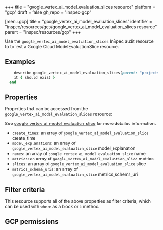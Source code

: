 +++
title = "google_vertex_ai_model_evaluation_slices resource"
platform = "gcp"
draft = false
gh_repo = "inspec-gcp"

[menu.gcp]
title = "google_vertex_ai_model_evaluation_slices"
identifier = "inspec/resources/gcp/google_vertex_ai_model_evaluation_slices resource"
parent = "inspec/resources/gcp"
+++

Use the `google_vertex_ai_model_evaluation_slices` InSpec audit resource to to test a Google Cloud ModelEvaluationSlice resource.

## Examples

```ruby
    describe google_vertex_ai_model_evaluation_slices(parent: "projects/#{gcp_project_id}/locations/#{models_evaluations_slice['region']}/models/#{models_evaluations_slice['model']}/evaluations/#{models_evaluations_slice['evaluation']}", region: ' value_region') do
    it { should exist }
  end
```

## Properties

Properties that can be accessed from the `google_vertex_ai_model_evaluation_slices` resource:

See [google_vertex_ai_model_evaluation_slice](google_vertex_ai_model_evaluation_slice) for more detailed information.

  * `create_times`: an array of `google_vertex_ai_model_evaluation_slice` create_time
  * `model_explanations`: an array of `google_vertex_ai_model_evaluation_slice` model_explanation
  * `names`: an array of `google_vertex_ai_model_evaluation_slice` name
  * `metrics`: an array of `google_vertex_ai_model_evaluation_slice` metrics
  * `slices`: an array of `google_vertex_ai_model_evaluation_slice` slice
  * `metrics_schema_uris`: an array of `google_vertex_ai_model_evaluation_slice` metrics_schema_uri

## Filter criteria

This resource supports all of the above properties as filter criteria, which can be used
with `where` as a block or a method.

## GCP permissions
